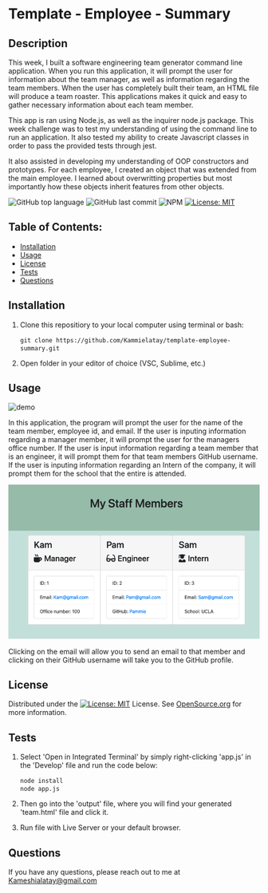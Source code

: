 # Template - Employee - Summary

## Description

This week, I built a software engineering team generator command line application. When you run this application, it will prompt the user for information about the team manager, as well as information regarding the team members. When the user has completely built their team, an HTML file will produce a team roaster. This applications makes it quick and easy to gather necessary information about each team member. 

This app is ran using Node.js, as well as the inquirer node.js package.
This week challenge was to test  my understanding of using the command line to run an application. It also tested my ability to create Javascript classes in order to pass the provided tests through jest. 

It also assisted in developing my understanding of OOP constructors and prototypes. For each employee, I created an object that was extended from the main employee. I learned about overwritting properties but most importantly how these objects inherit features from other objects. 

![GitHub top language](https://img.shields.io/github/languages/top/kammielatay/read-me-generator)
![GitHub last commit](https://img.shields.io/github/last-commit/Kammielatay/read-me-generator)
![NPM](https://img.shields.io/npm/l/inquirer)
[![License: MIT](https://img.shields.io/badge/License-MIT-yellow.svg)](https://opensource.org/licenses/MIT)

## Table of Contents:
* [Installation](#installation)
* [Usage](#usage)
* [License](#license)
* [Tests](#test)
* [Questions](#questions)


## Installation
1) Clone this repositiory to your local computer using terminal or bash:

    ```
    git clone https://github.com/Kammielatay/template-employee-summary.git
    ```

2) Open folder in your editor of choice (VSC, Sublime, etc.)

## Usage
![demo](https://j.gifs.com/VA4n0z.gif)

In this application, the program will prompt the user for the name of the team member, employee id, and email. If the user is inputing information regarding a manager member, it will prompt the user for the managers office number. If the user is input information regarding a team member that is an engineer, it will prompt them for that team members GitHub username. If the user is inputing information regarding an Intern of the company, it will prompt them for the school that the entire is attended. 

![image-of-outcome](https://github.com/Kammielatay/template-employee-summary/blob/main/Assets/images/my-staff-members.png)

Clicking on the email will allow you to send an email to that member and clicking on their GitHub username will take you to the GitHub profile.


## License
Distributed under the [![License: MIT](https://img.shields.io/badge/License-MIT-yellow.svg)](https://opensource.org/licenses/MIT) License. See [OpenSource.org](https://opensource.org/licenses) for more information.

## Tests
1) Select 'Open in Integrated Terminal' by simply right-clicking 'app.js' in the 'Develop' file and run the code below:

    ```
    node install
    node app.js
    ```
2) Then go into the 'output' file, where you will find your generated 'team.html' file and click it.

3) Run file with Live Server or your default browser.

## Questions
If you have any questions, please reach out to me at Kameshialatay@gmail.com